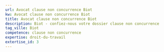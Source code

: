 ```yaml
---
url: Avocat clause non concurrence Biot
kw: Avocat clause non concurrence Biot
title: Avocat clause non concurrence Biot
description: Biot - confiez-nous votre dossier clause non concurrence
tag_ville: Biot
competence: clause non concurrence
expertise: droit-du-travail
extertise_id: 3
---
```

